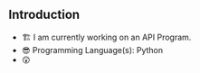  ## Introduction

  - :building_construction: I am currently working on an API Program.
  - :sunglasses: Programming Language(s): Python
  - :astonished: 
<!---
lpamp/lpamp is a ✨ special ✨ repository because its `README.md` (this file) appears on your GitHub profile.
You can click the Preview link to take a look at your changes.
--->
